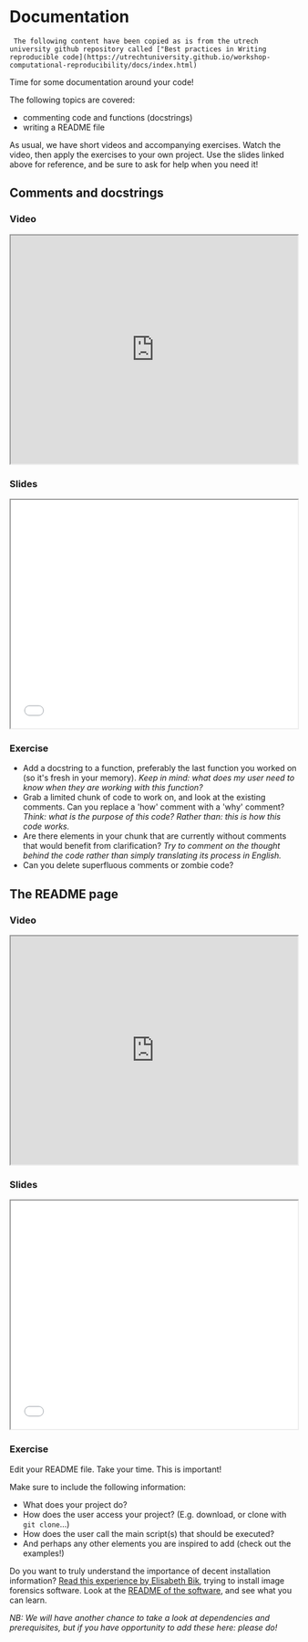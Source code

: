 # Documentation
```{note}
 The following content have been copied as is from the utrech university github repository called ["Best practices in Writing reproducible code](https://utrechtuniversity.github.io/workshop-computational-reproducibility/docs/index.html)
```
Time for some documentation around your code! 

The following topics are covered:
* commenting code and functions (docstrings)
* writing a README file

As usual, we have short videos and accompanying exercises. 
Watch the video, then apply the exercises to your own project. 
Use the slides linked above for reference, and be sure to ask for help when you need it!

## Comments and docstrings

### Video
<iframe src="https://player.vimeo.com/video/463992354" width="100%" height="400px">
</iframe>
<!-- ```{r}
vembedr::embed_url("https://vimeo.com/463992354")
``` -->

### Slides
<iframe src="../../slides/slides_documentation.html#4" width="100%" height="400px">
</iframe>
<!-- ```{r}
knitr::include_url("../../slides/slides_documentation.html#4")
``` -->

### Exercise
- Add a docstring to a function, preferably the last function you worked on (so it's fresh in your memory).
  _Keep in mind: what does my user need to know when they are working with this function?_
- Grab a limited chunk of code to work on, and look at the existing comments.
  Can you replace a 'how' comment with a 'why' comment?
  _Think: what is the purpose of this code? Rather than: this is how this code works._
- Are there elements in your chunk that are currently without comments that would benefit from clarification? 
  _Try to comment on the thought behind the code rather than simply translating its process in English._
- Can you delete superfluous comments or zombie code?

## The README page

### Video
<iframe src="https://player.vimeo.com/video/464027978" width="100%" height="400px">
</iframe>
<!-- ```{r}
vembedr::embed_url("https://vimeo.com/464027978")
``` -->

### Slides
<iframe src="../../slides/slides_documentation.html#16" width="100%" height="400px">
</iframe>
<!-- ```{r}
knitr::include_url("../../slides/slides_documentation.html#16")
``` -->


### Exercise
Edit your README file.
Take your time. This is important!

Make sure to include the following information:
- What does your project do?
- How does the user access your project? (E.g. download, or clone with `git clone`...)
- How does the user call the main script(s) that should be executed?
- And perhaps any other elements you are inspired to add (check out the examples!)

Do you want to truly understand the importance of decent installation information?
[Read this experience by Elisabeth Bik](https://twitter.com/MicrobiomDigest/status/1283082285097422848), trying to install image forensics software.
Look at the [README of the software](https://github.com/GuidoBartoli/sherloq), and see what you can learn.

_NB: We will have another chance to take a look at dependencies and prerequisites, but if you have opportunity to add these here: please do!_
